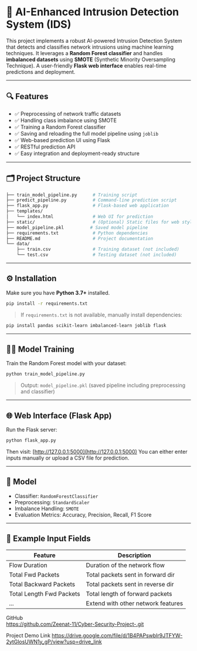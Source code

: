 
# 🚨 AI-Enhanced Intrusion Detection System (IDS)

This project implements a robust AI-powered Intrusion Detection System that detects and classifies network intrusions using machine learning techniques. It leverages a **Random Forest classifier** and handles **imbalanced datasets** using **SMOTE** (Synthetic Minority Oversampling Technique). A user-friendly **Flask web interface** enables real-time predictions and deployment.

---

## 🔍 Features

- ✅ Preprocessing of network traffic datasets
- ✅ Handling class imbalance using SMOTE
- ✅ Training a Random Forest classifier
- ✅ Saving and reloading the full model pipeline using `joblib`
- ✅ Web-based prediction UI using Flask
- ✅ RESTful prediction API
- ✅ Easy integration and deployment-ready structure

---

## 🗂️ Project Structure

```bash
├── train_model_pipeline.py      # Training script
├── predict_pipeline.py          # Command-line prediction script
├── flask_app.py                 # Flask-based web application
├── templates/
│   └── index.html               # Web UI for prediction
├── static/                      # (Optional) Static files for web styling
├── model_pipeline.pkl          # Saved model pipeline
├── requirements.txt             # Python dependencies
├── README.md                    # Project documentation
└── data/
    ├── train.csv                # Training dataset (not included)
    └── test.csv                 # Testing dataset (not included)
````

---

## ⚙️ Installation

Make sure you have **Python 3.7+** installed.

```bash
pip install -r requirements.txt
```

> If `requirements.txt` is not available, manually install dependencies:

```bash
pip install pandas scikit-learn imbalanced-learn joblib flask
```

---

## 🏋️‍♂️ Model Training

Train the Random Forest model with your dataset:

```bash
python train_model_pipeline.py
```

> Output: `model_pipeline.pkl` (saved pipeline including preprocessing and classifier)

---


## 🌐 Web Interface (Flask App)

Run the Flask server:

```bash
python flask_app.py
```

Then visit: [http://127.0.0.1:5000](http://127.0.0.1:5000)
You can either enter inputs manually or upload a CSV file for prediction.

---

## 🧠 Model

* Classifier: `RandomForestClassifier`
* Preprocessing: `StandardScaler`
* Imbalance Handling: `SMOTE`
* Evaluation Metrics: Accuracy, Precision, Recall, F1 Score

---

## 📁 Example Input Fields

| Feature                  | Description                        |
| ------------------------ | ---------------------------------- |
| Flow Duration            | Duration of the network flow       |
| Total Fwd Packets        | Total packets sent in forward dir  |
| Total Backward Packets   | Total packets sent in reverse dir  |
| Total Length Fwd Packets | Total length of forward packets    |
| ...                      | Extend with other network features |


  
GitHub  
https://github.com/Zeenat-11/Cyber-Security-Project-.git 
 
Project Demo Link 
https://drive.google.com/file/d/1B4PAPswbIr9JTFYW-2ytGlosUWN1y_gP/view?usp=drive_link 
